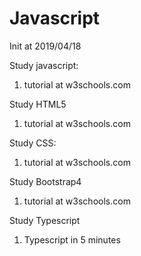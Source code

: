 # Javascript
Init at 2019/04/18

Study javascript:
1) tutorial at w3schools.com

Study HTML5
1) tutorial at w3schools.com

Study CSS:
1) tutorial at w3schools.com

Study Bootstrap4
1) tutorial at w3schools.com

Study Typescript
1) Typescript in 5 minutes


